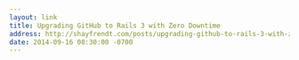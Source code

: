 ```yaml
---
layout: link
title: Upgrading GitHub to Rails 3 with Zero Downtime
address: http://shayfrendt.com/posts/upgrading-github-to-rails-3-with-zero-downtime/
date: 2014-09-16 08:30:00 -0700
---
```

